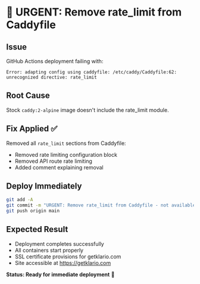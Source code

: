 # 🚨 URGENT: Remove rate_limit from Caddyfile

## Issue
GitHub Actions deployment failing with:
```
Error: adapting config using caddyfile: /etc/caddy/Caddyfile:62: unrecognized directive: rate_limit
```

## Root Cause
Stock `caddy:2-alpine` image doesn't include the rate_limit module.

## Fix Applied ✅
Removed all `rate_limit` sections from Caddyfile:
- Removed rate limiting configuration block
- Removed API route rate limiting
- Added comment explaining removal

## Deploy Immediately
```bash
git add -A
git commit -m "URGENT: Remove rate_limit from Caddyfile - not available in stock Caddy"
git push origin main
```

## Expected Result
- Deployment completes successfully
- All containers start properly
- SSL certificate provisions for getklario.com
- Site accessible at https://getklario.com

**Status: Ready for immediate deployment** 🚀